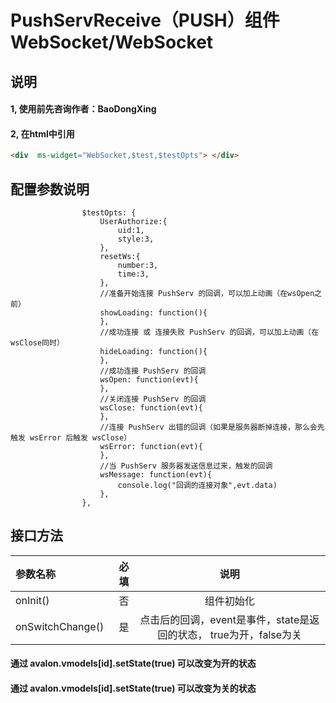 # PushServReceive（PUSH）组件 WebSocket/WebSocket

## 说明
#### 1, 使用前先咨询作者：BaoDongXing

#### 2, 在html中引用
```html
<div  ms-widget="WebSocket,$test,$testOpts"> </div>
```


## 配置参数说明
                    $testOpts: {
                        UserAuthorize:{
                            uid:1,
                            style:3,
                        },
                        resetWs:{
                            number:3,
                            time:3,
                        },
                        //准备开始连接 PushServ 的回调，可以加上动画（在wsOpen之前）
                        showLoading: function(){
                        },
                        //成功连接 或 连接失败 PushServ 的回调，可以加上动画（在wsClose同时）
                        hideLoading: function(){
                        },
                        //成功连接 PushServ 的回调
                        wsOpen: function(evt){
                        },
                        //关闭连接 PushServ 的回调
                        wsClose: function(evt){
                        },
                        //连接 PushServ 出错的回调（如果是服务器断掉连接，那么会先触发 wsError 后触发 wsClose）
                        wsError: function(evt){
                        },
                        //当 PushServ 服务器发送信息过来，触发的回调
                        wsMessage: function(evt){
                            console.log("回调的连接对象",evt.data)
                        },
                    },


##  接口方法

| 参数名称      |    必填 | 说明  |
| :-------- | --------:| :--: |
|onInit()|否| 组件初始化  |
|onSwitchChange()|是| 点击后的回调，event是事件，state是返回的状态， true为开，false为关  |
#### 通过 avalon.vmodels[id].setState(true) 可以改变为开的状态
#### 通过 avalon.vmodels[id].setState(true) 可以改变为关的状态


